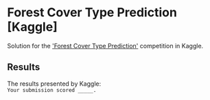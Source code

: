 # Forest Cover Type Prediction [Kaggle]
Solution for the ['Forest Cover Type Prediction'](https://www.kaggle.com/c/forest-cover-type-prediction/data) competition in Kaggle.

## Results
The results presented by Kaggle:<br/>
`Your submission scored _____.`
